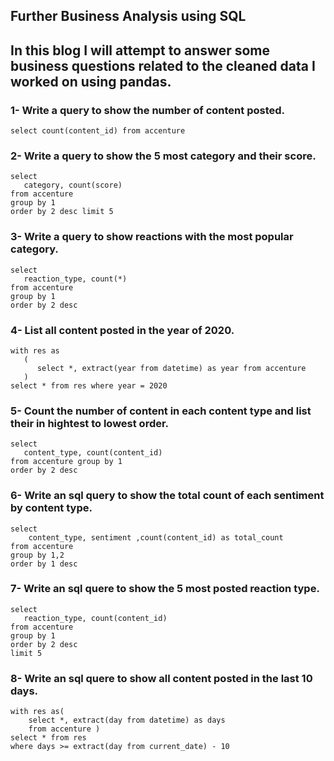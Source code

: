 ## Further Business Analysis using SQL

## In this blog I will attempt to answer some business questions related to the cleaned data I worked on using pandas. 
### 1- Write a query to show the number of content posted.
```
select count(content_id) from accenture
```
### 2- Write a query to show the 5 most category and their score.
```
select
   category, count(score)
from accenture
group by 1
order by 2 desc limit 5
```
### 3- Write a query to show reactions with the most popular category.
```
select
   reaction_type, count(*)
from accenture
group by 1
order by 2 desc
```
### 4- List all content posted in the year of 2020.
```
with res as
   (
      select *, extract(year from datetime) as year from accenture
   )
select * from res where year = 2020
```
### 5- Count the number of content in each content type and list their in hightest to lowest order.
```
select
   content_type, count(content_id) 
from accenture group by 1
order by 2 desc
```
### 6- Write an sql query to show the total count of each sentiment by content type.
```
select
    content_type, sentiment ,count(content_id) as total_count 
from accenture
group by 1,2
order by 1 desc

```
### 7- Write an sql quere to show the 5 most posted reaction type.
```
select
   reaction_type, count(content_id) 
from accenture
group by 1
order by 2 desc
limit 5

```
### 8- Write an sql quere to show all content posted in the last 10 days.
```
with res as(
	select *, extract(day from datetime) as days 
	from accenture )
select * from res
where days >= extract(day from current_date) - 10
```




















   
